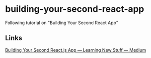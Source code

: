 # building-your-second-react-app
Following tutorial on "Building Your Second React App"

## Links
[Building Your Second React.js App — Learning New Stuff — Medium](https://medium.com/learning-new-stuff/building-your-second-react-js-app-eb66924b3774#.82d58rfwp)
